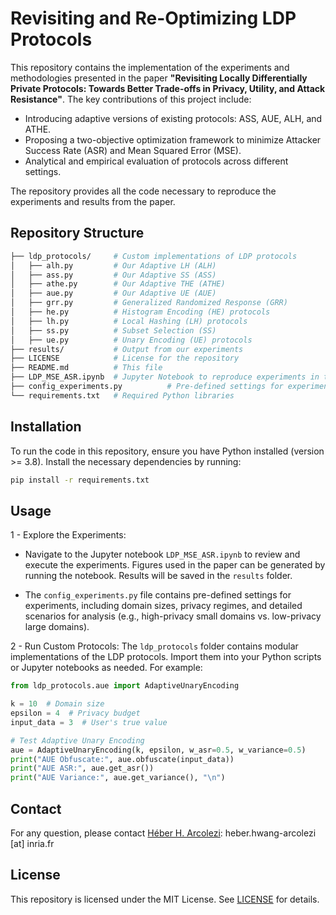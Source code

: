# Revisiting and Re-Optimizing LDP Protocols
This repository contains the implementation of the experiments and methodologies presented in the paper **"Revisiting Locally Differentially Private Protocols: Towards Better Trade-offs in Privacy, Utility, and Attack Resistance"**. 
The key contributions of this project include:
- Introducing adaptive versions of existing protocols: ASS, AUE, ALH, and ATHE.
- Proposing a two-objective optimization framework to minimize Attacker Success Rate (ASR) and Mean Squared Error (MSE).
- Analytical and empirical evaluation of protocols across different settings.

The repository provides all the code necessary to reproduce the experiments and results from the paper.

## Repository Structure
```bash
├── ldp_protocols/     # Custom implementations of LDP protocols
│   ├── alh.py         # Our Adaptive LH (ALH) 
│   ├── ass.py         # Our Adaptive SS (ASS)
│   ├── athe.py        # Our Adaptive THE (ATHE)
│   ├── aue.py         # Our Adaptive UE (AUE)
│   ├── grr.py         # Generalized Randomized Response (GRR)
│   ├── he.py          # Histogram Encoding (HE) protocols
│   ├── lh.py          # Local Hashing (LH) protocols
│   ├── ss.py          # Subset Selection (SS)
│   ├── ue.py          # Unary Encoding (UE) protocols
├── results/           # Output from our experiments
├── LICENSE            # License for the repository
├── README.md          # This file
├── LDP_MSE_ASR.ipynb  # Jupyter Notebook to reproduce experiments in the paper
├── config_experiments.py		   # Pre-defined settings for experiments
└── requirements.txt   # Required Python libraries
```

## Installation
To run the code in this repository, ensure you have Python installed (version >= 3.8). Install the necessary dependencies by running:

```bash
pip install -r requirements.txt
```

## Usage
1 - Explore the Experiments: 
	
- Navigate to the Jupyter notebook ``LDP_MSE_ASR.ipynb`` to review and execute the experiments. Figures used in the paper can be generated by running the notebook. Results will be saved in the ``results`` folder.
	
- The ``config_experiments.py`` file contains pre-defined settings for experiments, including domain sizes, privacy regimes, and detailed scenarios for analysis (e.g., high-privacy small domains vs. low-privacy large domains). 

2 - Run Custom Protocols: The ``ldp_protocols`` folder contains modular implementations of the LDP protocols. Import them into your Python scripts or Jupyter notebooks as needed. For example:

```python
from ldp_protocols.aue import AdaptiveUnaryEncoding

k = 10  # Domain size
epsilon = 4  # Privacy budget
input_data = 3  # User's true value

# Test Adaptive Unary Encoding
aue = AdaptiveUnaryEncoding(k, epsilon, w_asr=0.5, w_variance=0.5)
print("AUE Obfuscate:", aue.obfuscate(input_data))
print("AUE ASR:", aue.get_asr())
print("AUE Variance:", aue.get_variance(), "\n")

```

## Contact
For any question, please contact [Héber H. Arcolezi](https://hharcolezi.github.io/): heber.hwang-arcolezi [at] inria.fr

## License
This repository is licensed under the MIT License. See [LICENSE](https://github.com/hharcolezi/LDP_protocols_reoptimized/blob/main/LICENSE) for details.